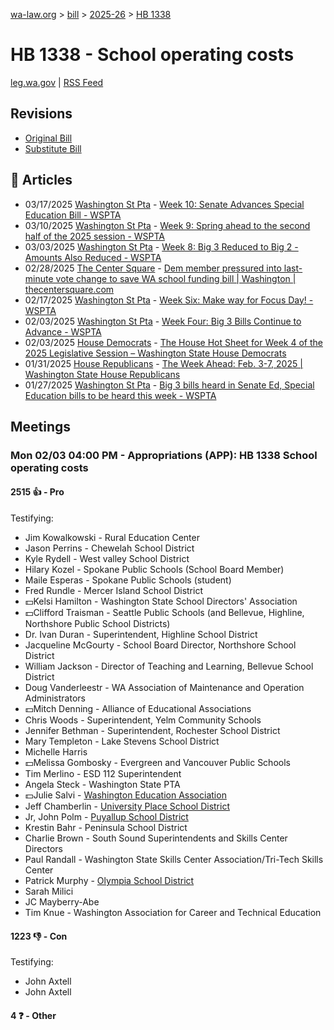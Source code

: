 [wa-law.org](/) > [bill](/bill/) > [2025-26](/bill/2025-26/) > [HB 1338](/bill/2025-26/hb/1338/)

# HB 1338 - School operating costs
[leg.wa.gov](https://app.leg.wa.gov/billsummary?BillNumber=1338&Year=2025&Initiative=false) | [RSS Feed](./rss.xml)

## Revisions
* [Original Bill](1/)
* [Substitute Bill](S/)

## 📰 Articles
* 03/17/2025 [Washington St Pta](/org/washington_st_pta/) - [Week 10: Senate Advances Special Education Bill - WSPTA](https://www.wastatepta.org/senate-advances-special-education-bill/#:~:text=SHB%201338)
* 03/10/2025 [Washington St Pta](/org/washington_st_pta/) - [Week 9: Spring ahead to the second half of the 2025 session - WSPTA](https://www.wastatepta.org/week-9-spring-ahead-to-the-second-half-of-the-2025-session/#:~:text=SHB%201338)
* 03/03/2025 [Washington St Pta](/org/washington_st_pta/) - [Week 8: Big 3 Reduced to Big 2 - Amounts Also Reduced - WSPTA](https://www.wastatepta.org/week-8-big-3-reduced-to-big-2-amounts-also-reduced/#:~:text=SHB%201338)
* 02/28/2025 [The Center Square](/org/the_center_square/) - [Dem member pressured into last-minute vote change to save WA school funding bill | Washington | thecentersquare.com](https://www.thecentersquare.com/washington/article_1cc87f60-f635-11ef-b5cb-8bf9d12d7f62.html#:~:text=House%20Bill%201338,)
* 02/17/2025 [Washington St Pta](/org/washington_st_pta/) - [Week Six: Make way for Focus Day! - WSPTA](https://www.wastatepta.org/week-six-make-way-for-focus-day/#:~:text=HB%201338)
* 02/03/2025 [Washington St Pta](/org/washington_st_pta/) - [Week Four: Big 3 Bills Continue to Advance - WSPTA](https://www.wastatepta.org/week-four-big-3-bills-continue-to-advance/#:~:text=HB%201338)
* 02/03/2025 [House Democrats](/org/house_democrats/) - [The House Hot Sheet for Week 4 of the 2025 Legislative Session – Washington State House Democrats](https://housedemocrats.wa.gov/blog/2025/02/03/the-house-hot-sheet-for-week-4-of-the-2025-legislative-session/#:~:text=HB%201338)
* 01/31/2025 [House Republicans](/org/house_republicans/) - [The Week Ahead: Feb. 3-7, 2025 | Washington State House Republicans](https://houserepublicans.wa.gov/week/the-week-ahead-feb-3-7-2025/#:~:text=HB%201338)
* 01/27/2025 [Washington St Pta](/org/washington_st_pta/) - [Big 3 bills heard in Senate Ed, Special Education bills to be heard this week - WSPTA](https://www.wastatepta.org/2025session-week3/#:~:text=HB%201338)

## Meetings
### Mon 02/03 04:00 PM - Appropriations (APP): HB 1338 School operating costs
#### 2515 👍 - Pro
Testifying:
* Jim Kowalkowski - Rural Education Center
* Jason Perrins - Chewelah School District
* Kyle Rydell - West valley School District
* Hilary Kozel - Spokane Public Schools (School Board Member)
* Maile Esperas - Spokane Public Schools (student)
* Fred Rundle - Mercer Island School District
* 💵Kelsi Hamilton - Washington State School Directors' Association
* 💵Clifford Traisman - Seattle Public Schools (and Bellevue, Highline, Northshore Public School Districts)
* Dr. Ivan Duran - Superintendent, Highline School District
* Jacqueline McGourty - School Board Director, Northshore School District
* William Jackson - Director of Teaching and Learning, Bellevue School District
* Doug Vanderleestr - WA Association of Maintenance and Operation Administrators
* 💵Mitch Denning - Alliance of Educational Associations
* Chris Woods - Superintendent, Yelm Community Schools
* Jennifer Bethman - Superintendent, Rochester School District
* Mary Templeton - Lake Stevens School District
* Michelle Harris
* 💵Melissa Gombosky - Evergreen and Vancouver Public Schools
* Tim Merlino - ESD 112 Superintendent
* Angela Steck - Washington State PTA
* 💵Julie Salvi - [Washington Education Association](/org/washington_education_association/)
* Jeff Chamberlin - [University Place School District](/org/university_place_school_district/)
* Jr, John Polm - [Puyallup School District](/org/puyallup_school_district/)
* Krestin Bahr - Peninsula School District
* Charlie Brown - South Sound Superintendents and Skills Center Directors
* Paul Randall - Washington State Skills Center Association/Tri-Tech Skills Center
* Patrick Murphy - [Olympia School District](/org/olympia_school_district/)
* Sarah Milici
* JC Mayberry-Abe
* Tim Knue - Washington Association for Career and Technical Education

#### 1223 👎 - Con
Testifying:
* John Axtell
* John Axtell

#### 4 ❓ - Other
